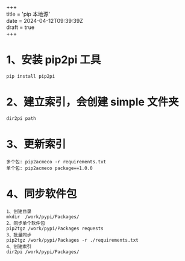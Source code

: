 +++  
title = 'pip 本地源'  
date = 2024-04-12T09:39:39Z  
draft = true  
+++

# 1、安装 pip2pi 工具

```
pip install pip2pi
```

# 2、建立索引，会创建 simple 文件夹

```
dir2pi path
```

# 3、更新索引

```
多个包: pip2acmeco -r requirements.txt 
单个包: pip2acmeco package==1.0.0
```

# 4、同步软件包

```
1、创建目录
mkdir  /work/pypi/Packages/
2、同步单个软件包
pip2tgz /work/pypi/Packages requests
3、批量同步
pip2tgz /work/pypi/Packages -r ./requirements.txt
4、创建索引
dir2pi /work/pypi/Packages/
```

